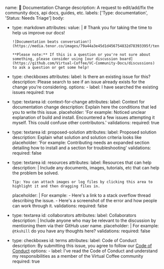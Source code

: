 name: 📄  Documentation Change
description: A request to edit/add/fix the community docs, api docs, guides, etc.
labels: ['Type: documentation', 'Status: Needs Triage']
body:
  - type: markdown
    attributes:
      value: |
        # Thank you for taking the time to help us improve our docs!

        ![Documentation beats conversation!](https://media.tenor.co/images/79a44a3e45d1d456754832d78393395f/tenor.gif)

        **Please note:** If this is a question or you're not sure about something, please consider using [our discussion board](https://github.com/Virtual-Coffee/VC-Community-Docs/discussions) to ask a question or get some help!
  - type: checkboxes
    attributes:
      label: Is there an existing issue for this?
      description: Please search to see if an issue already exists for the change you're considering.
      options:
        - label: I have searched the existing issues
          required: true
  - type: textarea
    id: context-for-change
    attributes:
      label: Context for documentation change
      description: Explain here the conditions that led you to write this issue.
      placeholder: 'For example: Noticed unclear explanation of build and install. Encountered a few issues attempting it myself. This could confuse other contributors.'
    validations:
      required: true
  - type: textarea
    id: proposed-solution
    attributes:
      label: Proposed solution
      description: Explain what solution and solution criteria looks like
      placeholder: 'For example: Contributing needs an expanded section detailing how to install and a section for troubleshooting'
    validations:
      required: false
  - type: textarea
    id: resources
    attributes:
      label: Resources that can help
      description: |
        Include any documents, images, tutorials, etc that can help the problem be solved.

        Tip: You can attach images or log files by clicking this area to highlight it and then dragging files in.
      placeholder: |
        For example:
        - Here's a link to a stack overflow thread describing the issue.
        - Here's a screenshot of the error and how people can work through it.
    validations:
      required: false
  - type: textarea
    id: collaborators
    attributes:
      label: Collaborators
      description: |
        Include anyone who may be relevant to the discussion by mentioning them via their GitHub user name.
      placeholder: |
        For example:
        `@tkshill` do you have any thoughts here?
    validations:
      required: false
  - type: checkboxes
    id: terms
    attributes:
      label: Code of Conduct
      description: By submitting this issue, you agree to follow our [Code of Conduct](https://virtualcoffee.io/code-of-conduct/)
      options:
        - label: I've read the Code of Conduct and understand my responsibilities as a member of the Virtual Coffee community
          required: true
